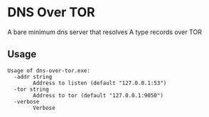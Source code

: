 # DNS Over TOR

A bare minimum dns server that resolves A type records over TOR

## Usage
```
Usage of dns-over-tor.exe:
  -addr string
        Address to listen (default "127.0.0.1:53")
  -tor string
        Address to tor (default "127.0.0.1:9050")
  -verbose
        Verbose
```